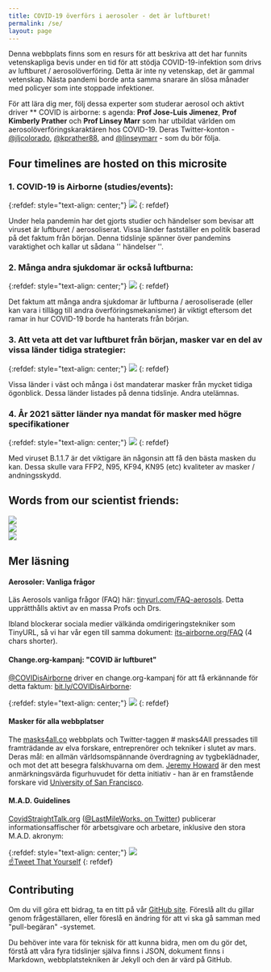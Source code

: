 ```yaml
---
title: COVID-19 överförs i aerosoler - det är luftburet!
permalink: /se/
layout: page
---
```


Denna webbplats finns som en resurs för att beskriva att det har funnits vetenskapliga bevis under en tid för att stödja COVID-19-infektion som drivs av luftburet / aerosolöverföring. Detta är inte ny vetenskap, det är gammal vetenskap. Nästa pandemi borde anta samma snarare än slösa månader med policyer som inte stoppade infektioner.

För att lära dig mer, följ dessa experter som studerar aerosol och aktivt driver ** COVID is airborne: s agenda: **Prof Jose-Luis Jimenez**, **Prof Kimberly Prather** och **Prof Linsey Marr** som har utbildat världen om aerosolöverföringskaraktären hos COVID-19. Deras Twitter-konton - [@jljcolorado](https://twitter.com/jljcolorado), [@kprather88](https://twitter.com/kprather88), and [@linseymarr](https://twitter.com/linseymarr) - som du bör följa.

## Four timelines are hosted on this microsite

### 1. COVID-19 is Airborne (studies/events):

{:refdef: style="text-align: center;"}
[![](https://user-images.githubusercontent.com/82182/105086476-f361de80-5a90-11eb-8d3f-7dab334afa3d.png)](/covid19-timeline)
{: refdef}

Under hela pandemin har det gjorts studier och händelser som bevisar att viruset är luftburet / aerosoliserat. Vissa länder fastställer en politik baserad på det faktum från början. Denna tidslinje spänner över pandemins varaktighet och kallar ut sådana '' händelser ''.

### 2. Många andra sjukdomar är också luftburna:

{:refdef: style="text-align: center;"}
[![](https://user-images.githubusercontent.com/82182/105086571-18eee800-5a91-11eb-80d2-1244da2421c2.png)](/historical-timeline)
{: refdef}

Det faktum att många andra sjukdomar är luftburna / aerosoliserade (eller kan vara i tillägg till andra överföringsmekanismer) är viktigt eftersom det ramar in hur COVID-19 borde ha hanterats från början.

### 3. Att veta att det var luftburet från början, masker var en del av vissa länder tidiga strategier:

{:refdef: style="text-align: center;"}
[![](https://user-images.githubusercontent.com/82182/105086641-358b2000-5a91-11eb-8fb2-9be3783ddfd4.png)](/early-masking-countries)
{: refdef}

Vissa länder i väst och många i öst mandaterar masker från mycket tidiga ögonblick. Dessa länder listades på denna tidslinje. Andra utelämnas.

### 4. År 2021 sätter länder nya mandat för masker med högre specifikationer

{:refdef: style="text-align: center;"}
[![](https://user-images.githubusercontent.com/82182/105087417-56a04080-5a92-11eb-84d8-ae660b642070.png)](/masks-2021)
{: refdef}

Med viruset B.1.1.7 är det viktigare än någonsin att få den bästa masken du kan. Dessa skulle vara FFP2, N95, KF94, KN95 (etc) kvaliteter av masker / andningsskydd.

## Words from our scientist friends:

<div id="slideshow">
   <div>
     <img src="https://user-images.githubusercontent.com/82182/102653821-724cba00-4167-11eb-8639-ac53c1d7543b.png">
   </div>
   <div>
     <img src="https://user-images.githubusercontent.com/82182/102656421-c2c61680-416b-11eb-804d-502ebed06d17.png">
   </div>
   <div>
     <img src="https://user-images.githubusercontent.com/82182/102660722-6c5cd600-4173-11eb-96b8-8585946c0149.png">
   </div>
</div>

## Mer läsning

#### Aerosoler: Vanliga frågor

Läs Aerosols vanliga frågor (FAQ) här: [tinyurl.com/FAQ-aerosols](https://tinyurl.com/FAQ-aerosols). Detta upprätthålls aktivt av en massa Profs och Drs.

Ibland blockerar sociala medier välkända omdirigeringstekniker som TinyURL, så vi har vår egen till samma dokument: [its-airborne.org/FAQ](https://its-airborne.org/FAQ) (4 chars shorter).

#### Change.org-kampanj: "COVID är luftburet"

[@COVIDisAirborne](https://twitter.com/covidisairborne) driver en change.org-kampanj för att få erkännande för detta faktum: [bit.ly/COVIDisAirborne](https://bit.ly/COVIDisAirborne):

{:refdef: style="text-align: center;"}
![](https://user-images.githubusercontent.com/82182/102479775-3de9d880-4057-11eb-84ca-ba2b024c2127.png)
{: refdef}

#### Masker för alla webbplatser

The [masks4all.co](https://masks4all.co/) webbplats och Twitter-taggen # masks4All pressades till framträdande av elva forskare, entreprenörer och tekniker i slutet av mars. Deras mål: en allmän världsomspännande överdragning av tygbeklädnader, och mot det att besegra falskhuvarna om dem. [Jeremy Howard](https://twitter.com/jeremyphoward) är den mest anmärkningsvärda figurhuvudet för detta initiativ - han är en framstående forskare vid [University of San Francisco](https://twitter.com/usfca).

#### M.A.D. Guidelines

[CovidStraightTalk.org](https://covidstraighttalk.org/) ([@LastMileWorks. on Twitter](https://twitter.com/lastmileworks)) publicerar informationsaffischer för arbetsgivare och arbetare, inklusive den stora M.A.D. akronym:

{:refdef: style="text-align: center;"}
![](https://user-images.githubusercontent.com/82182/102404351-82d22880-3fdf-11eb-9b1a-c5a105e89101.png)
<br><a href="https://twitter.com/intent/tweet?text=%23COVIDisAirborne%20%23masks4All%20%23bewareOfSharedAir%20%23ventilation.%20Masks!%20Air!%20Distance!%20https://pic.twitter.com/noIWVuuogr&name=small" target="_blank">☝️Tweet That Yourself</a>
{: refdef}

## Contributing

Om du vill göra ett bidrag, ta en titt på vår [GitHub site](https://github.com/its-airborne/timelines-site). Föreslå allt du gillar genom frågeställaren, eller föreslå en ändring för att vi ska gå samman med "pull-begäran" -systemet.

Du behöver inte vara för teknisk för att kunna bidra, men om du gör det, förstå att våra fyra tidslinjer själva finns i JSON, dokument finns i Markdown, webbplatstekniken är Jekyll och den är värd på GitHub.
